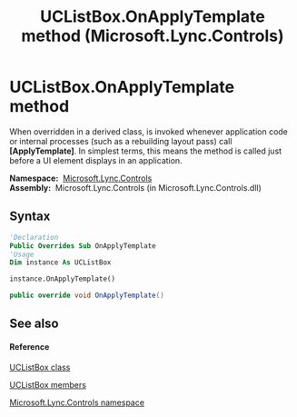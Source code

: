 ﻿---
title: UCListBox.OnApplyTemplate method  (Microsoft.Lync.Controls)
TOCTitle: 'OnApplyTemplate method '
ms:assetid: M:Microsoft.Lync.Controls.UCListBox.OnApplyTemplate_DI_3_UC_OCS14MrefLyncWPF
ms:mtpsurl: https://msdn.microsoft.com/en-us/library/microsoft.lync.controls.uclistbox.onapplytemplate_di_3_uc_ocs14mreflyncwpf(v=office.15)
ms:contentKeyID: 48599967
ms.date: 07/28/2014
mtps_version: v=office.15
f1_keywords:
- Microsoft.Lync.Controls.UCListBox.OnApplyTemplate
dev_langs:
- CSharp
- JScript
- VB
- other
---

# UCListBox.OnApplyTemplate method

When overridden in a derived class, is invoked whenever application code or internal processes (such as a rebuilding layout pass) call **\[ApplyTemplate\]**. In simplest terms, this means the method is called just before a UI element displays in an application.

**Namespace:**  [Microsoft.Lync.Controls](microsoft-lync-controls-namespace_1.md)  
**Assembly:**  Microsoft.Lync.Controls (in Microsoft.Lync.Controls.dll)

## Syntax

``` vb
'Declaration
Public Overrides Sub OnApplyTemplate
'Usage
Dim instance As UCListBox

instance.OnApplyTemplate()
```

``` csharp
public override void OnApplyTemplate()
```

## See also

#### Reference

[UCListBox class](uclistbox-class-microsoft-lync-controls_1.md)

[UCListBox members](uclistbox-members-microsoft-lync-controls_1.md)

[Microsoft.Lync.Controls namespace](microsoft-lync-controls-namespace_1.md)

